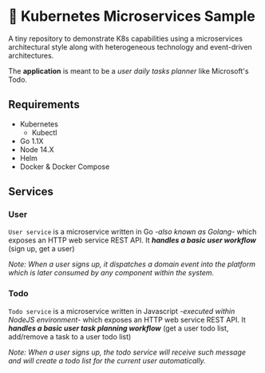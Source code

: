 # :8ball: Kubernetes Microservices Sample

A tiny repository to demonstrate K8s capabilities using a microservices architectural style along with heterogeneous technology and event-driven architectures.

The **application** is meant to be a _user daily tasks planner_ like Microsoft's Todo.

## Requirements
- Kubernetes
    - Kubectl
- Go 1.1X
- Node 14.X
- Helm
- Docker & Docker Compose

## Services

### User

`User service` is a microservice written in Go _-also known as Golang-_ which exposes an HTTP web service REST API.
It **_handles a basic user workflow_** (sign up, get a user)

_Note: When a user signs up, it dispatches a domain event into the platform which is later consumed by any component within the system._

### Todo
`Todo service` is a microservice written in Javascript _-executed within NodeJS environment-_ which exposes an HTTP web service REST API.
It **_handles a basic user task planning workflow_** (get a user todo list, add/remove a task to a user todo list)

_Note: When a user signs up, the todo service will receive such message and will create a todo list for the current user automatically._
